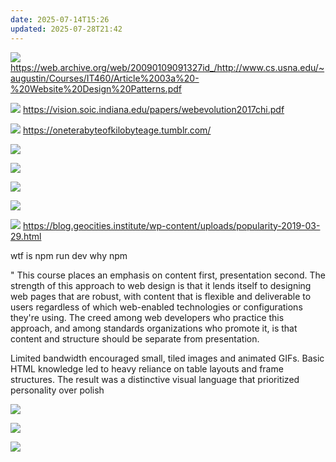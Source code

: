 ```yaml
---
date: 2025-07-14T15:26
updated: 2025-07-28T21:42
---
```

![](IMG-20250717164558430.png)
https://web.archive.org/web/20090109091327id_/http://www.cs.usna.edu/~augustin/Courses/IT460/Article%2003a%20-%20Website%20Design%20Patterns.pdf


![](IMG-20250717164558466.png)
https://vision.soic.indiana.edu/papers/webevolution2017chi.pdf

![](IMG-20250717164558494.png)
https://oneterabyteofkilobyteage.tumblr.com/

![](IMG-20250720232117468.png)

![](IMG-20250720232117488.png)

![](IMG-20250720232117511.png)

![](IMG-20250720232117531.png)

![](IMG-20250720232117552.png)
https://blog.geocities.institute/wp-content/uploads/popularity-2019-03-29.html



wtf is npm run dev
why npm

" This course places an emphasis on content first, presentation second. The strength of this approach to web design is that it lends itself to designing web pages that are robust, with content that is flexible and deliverable to users regardless of which web-enabled technologies or configurations they're using. The creed among web developers who practice this approach, and among standards organizations who promote it, is that content and structure should be separate from presentation.



Limited bandwidth encouraged small, tiled images and animated GIFs. Basic HTML knowledge led to heavy reliance on table layouts and frame structures. The result was a distinctive visual language that prioritized personality over polish


![](IMG-20250727121420831.png)

![](IMG-20250727172744083.png)


![](IMG-20250728214203960.png)

